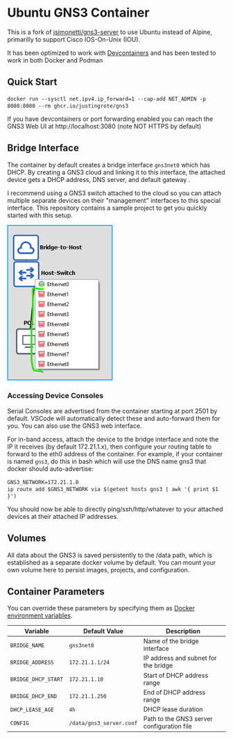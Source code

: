 # Ubuntu GNS3 Container

This is a fork of [jsimonetti/gns3-server](https://github.com/jsimonetti/docker-gns3-server) to use Ubuntu instead of 
Alpine, primarilly to support Cisco IOS-On-Unix (IOU).

It has been optimized to work with [Devcontainers](https://containers.dev/) and has been tested to work in both Docker
and Podman

## Quick Start

```
docker run --sysctl net.ipv4.ip_forward=1 --cap-add NET_ADMIN -p 8080:8080 --rm ghcr.io/justingrote/gns3
```
If you have devcontainers or port forwarding enabled you can reach the GNS3 Web UI at
http://localhost:3080 (note NOT HTTPS by default)

## Bridge Interface
The container by default creates a bridge interface `gns3net0` which has DHCP. By creating a GNS3 cloud and linking it to this interface, the attached device gets a DHCP address, DNS server, and default gateway . 

I recommend using a GNS3 switch attached to the cloud so you can attach multiple separate devices on their "management" interfaces to this special interface. This repository contains a sample project to get you quickly started with this setup.

![alt text](images/README/image.png)

### Accessing Device Consoles
Serial Consoles are advertised from the container starting at port 2501 by default. VSCode will automatically detect these and auto-forward them for you. You can also use the GNS3 web interface.

For in-band access, attach the device to the bridge interface and note the IP it receives (by default 172.21.1.x), then configure your routing table to forward to the eth0 address of the container. For example, if your container is named `gns3`, do this in bash which will use the DNS name gns3 that docker should auto-advertise:

```shell
GNS3_NETWORK=172.21.1.0
ip route add $GNS3_NETWORK via $(getent hosts gns3 | awk '{ print $1 }')
```

You should now be able to directly ping/ssh/http/whatever to your attached devices at their attached IP addresses.

## Volumes
All data about the GNS3 is saved persistently to the /data path, which is established as a separate docker volume by default. You can mount your own volume here to persist images, projects, and configuration.

## Container Parameters

You can override these parameters by specifying them as [Docker environment variables](https://docs.docker.com/reference/cli/docker/container/run/#env).

| Variable            | Default Value           | Description                                 |
|---------------------|------------------------|---------------------------------------------|
| `BRIDGE_NAME`       | `gns3net0`             | Name of the bridge interface                |
| `BRIDGE_ADDRESS`    | `172.21.1.1/24`        | IP address and subnet for the bridge        |
| `BRIDGE_DHCP_START` | `172.21.1.10`          | Start of DHCP address range                 |
| `BRIDGE_DHCP_END`   | `172.21.1.250`         | End of DHCP address range                   |
| `DHCP_LEASE_AGE`    | `4h`                   | DHCP lease duration                         |
| `CONFIG`            | `/data/gns3_server.conf` | Path to the GNS3 server configuration file  |
